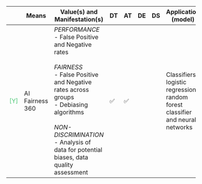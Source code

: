|       | Means  | Value(s) and Manifestation(s)| DT|AT | DE | DS | Application (model) | Approach | Visual elements | Additional details
| ----------- |  --------------------------- | ---------------  |------------------------------|-------------| ----------------------|----------------------|----------------------------|--------------------|------------------------|--------------------------------- |
<span style="color:#50C878">[Y]</span> | AI Fairness 360 | *PERFORMANCE* <br> - False Positive and Negative rates<br><br>*FAIRNESS* <br>  - False Positive and Negative rates across groups<br> - Debiasing algorithms <br><br> *NON-DISCRIMINATION*<br> - Analysis of data for potential biases, data quality assessment  | ✅| ✅| | | Classifiers: logistic regression, random forest classifier and neural networks| | - Bar charts<br> - Confidence bars | 